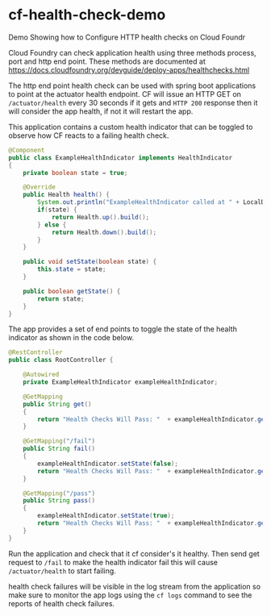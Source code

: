 # cf-health-check-demo

Demo Showing how to Configure HTTP health checks on Cloud Foundr

Cloud Foundry can check application health using three methods process, port and http end point.
These methods are documented at <https://docs.cloudfoundry.org/devguide/deploy-apps/healthchecks.html>

The http end point health check can be used with spring boot applications to point at the actuator
health endpoint. CF will issue an HTTP GET on `/actuator/health` every 30 seconds if it gets and 
`HTTP 200` response then it will consider the app health, if not it will restart the app.

This application contains a custom health indicator that can be toggled to observe how CF reacts
to a failing health check.

```java
@Component
public class ExampleHealthIndicator implements HealthIndicator
{
    private boolean state = true;

    @Override
    public Health health() {
        System.out.println("ExampleHealthIndicator called at " + LocalDateTime.now() + " state=" + state);
        if(state) {
            return Health.up().build();
        } else {
            return Health.down().build();
        }
    }

    public void setState(boolean state) {
        this.state = state;
    }

    public boolean getState() {
        return state;
    }
}
```

The app provides a set of end points to toggle the state of the health indicator as shown in the code below.

```java
@RestController
public class RootController {

    @Autowired
    private ExampleHealthIndicator exampleHealthIndicator;

    @GetMapping
    public String get()
    {
        return "Health Checks Will Pass: "  + exampleHealthIndicator.getState();
    }

    @GetMapping("/fail")
    public String fail()
    {
        exampleHealthIndicator.setState(false);
        return "Health Checks Will Pass: "  + exampleHealthIndicator.getState();
    }

    @GetMapping("/pass")
    public String pass()
    {
        exampleHealthIndicator.setState(true);
        return "Health Checks Will Pass: "  + exampleHealthIndicator.getState();
    }
}

```

Run the application and check that it cf consider's it healthy. Then send get request to `/fail` 
to make the health indicator fail this will cause  `/actuator/health` to start failing.

health check failures will be visible in the log stream from the application so make sure to monitor the
app logs using the `cf logs` command to see the reports of health check failures. 